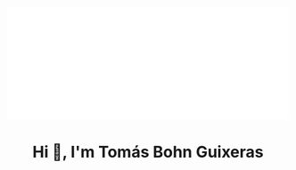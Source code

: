 <img src="https://github.com/BryanCPineda/BryanCPineda/blob/main/svg.svg" atl="hello world"/>
<h1 align="center">Hi 👋, I'm Tomás Bohn Guixeras</h1>

<!--
**TomasBohnGs/TomasBohnGs** is a ✨ _special_ ✨ repository because its `README.md` (this file) appears on your GitHub profile.

Here are some ideas to get you started:

- 🔭 I’m currently working on ...
- 🌱 I’m currently learning ...
- 👯 I’m looking to collaborate on ...
- 🤔 I’m looking for help with ...
- 💬 Ask me about ...
- 📫 How to reach me: ...
- 😄 Pronouns: ...
- ⚡ Fun fact: ...
-->
